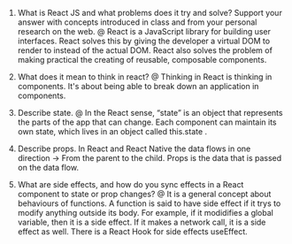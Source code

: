 1. What is React JS and what problems does it try and solve? Support your answer with concepts introduced in class and from your personal research on the web.
@  React is a JavaScript library for building user interfaces. React solves this by giving the developer a virtual DOM to render to instead of the actual DOM. React also solves the problem of making practical the creating of reusable, composable components.

1. What does it mean to think in react?
@ Thinking in React is thinking in components. It's about being able to break down an application in components.

1. Describe state.
@ In the React sense, “state” is an object that represents the parts of the app that can change. Each component can maintain its own state, which lives in an object called this.state .

1. Describe props.
In React and React Native the data flows in one direction -> From the parent to the child. Props is the data that is passed on the data flow.

1. What are side effects, and how do you sync effects in a React component to state or prop changes?
@ It is a general concept about behaviours of functions. A function is said to have side effect if it trys to modify anything outside its body. For example, if it modidifies a global variable, then it is a side effect. If it makes a network call, it is a side effect as well.
 There is a React Hook for side effects useEffect.